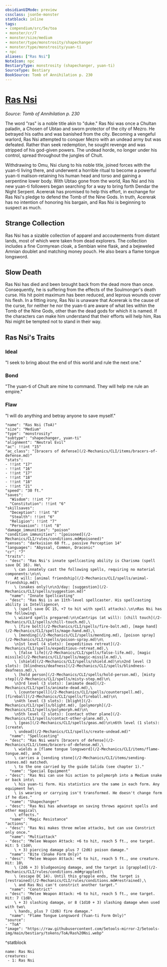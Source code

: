 ```yaml
---
obsidianUIMode: preview
cssclass: json5e-monster
statblock: inline
tags:
- compendium/src/5e/toa
- monster/cr/7
- monster/size/medium
- monster/type/monstrosity/shapechanger
- monster/type/monstrosity/yuan-ti
- npc
aliases: ["Ras Nsi"]
NoteIcon: npc
BestiaryType: monstrosity (shapechanger, yuan-ti)
SourceType: Bestiary
BookSource: Tomb of Annihilation p. 230
---
```

# [Ras Nsi](2-Mechanics/CLI/bestiary/npc/ras-nsi-toa.md)
*Source: Tomb of Annihilation p. 230*  

The word "ras" is a noble title akin to "duke." Ras Nsi was once a Chultan paladin, a Chosen of Ubtao and sworn protector of the city of Mezro. He betrayed his oaths and was banished from the city. Becoming a vengeful warlord, Ras Nsi attempted to conquer Mezro with an undead army but was defeated. Rather than seek redemption, he sought revenge and was stripped of his god-given powers. The undead horde, no longer under his control, spread throughout the jungles of Chult.

Withdrawing to Omu, Nsi clung to his noble title, joined forces with the yuan-ti living there, and underwent a horrible ritual to become a powerful yuan-ti malison-retaining his human head and torso and gaining a serpentine lower body. With Ubtao gone from the world, Ras Nsi and his new yuan-ti followers began searching for a way to bring forth Dendar the Night Serpent. Acererak has promised to help this effort, in exchange for Ras Nsi's pledge to defend the Tomb of the Nine Gods. In truth, Acererak has no intention of honoring his bargain, and Ras Nsi is beginning to suspect as much.

## Strange Collection

Ras Nsi has a sizable collection of apparel and accouterments from distant lands, most of which were taken from dead explorers. The collection includes a fine Cormyrean cloak, a Sembian wine flask, and a bejeweled Amnian doublet and matching money pouch. He also bears a flame tongue longsword.

## Slow Death

Ras Nsi has died and been brought back from the dead more than once. Consequently, he is suffering from the effects of the Soulmonger's death curse. His hit point maximum has been reduced, and leprous wounds cover his flesh. In a fitting irony, Ras Nsi is unaware that Acererak is the cause of the curse, for neither he nor the yuan-ti are aware of what lies within the Tomb of the Nine Gods, other than the dead gods for which it is named. If the characters can make him understand that their efforts will help him, Ras Nsi might be tempted not to stand in their way.

## Ras Nsi's Traits

### Ideal

"I seek to bring about the end of this world and rule the next one."

### Bond

"The yuan-ti of Chult are mine to command. They will help me rule an empire."

### Flaw

"I will do anything and betray anyone to save myself."

```statblock
"name": "Ras Nsi (ToA)"
"size": "Medium"
"type": "monstrosity"
"subtype": "shapechanger, yuan-ti"
"alignment": "Neutral Evil"
"ac": !!int "15"
"ac_class": "[bracers of defense](/2-Mechanics/CLI/items/bracers-of-defense.md)"
"stats":
- !!int "17"
- !!int "16"
- !!int "17"
- !!int "18"
- !!int "18"
- !!int "21"
"speed": "30 ft."
"saves":
  "Wisdom": !!int "7"
  "Constitution": !!int "6"
"skillsaves":
  "Deception": !!int "8"
  "Stealth": !!int "6"
  "Religion": !!int "7"
  "Persuasion": !!int "8"
"damage_immunities": "poison"
"condition_immunities": "[poisoned](/2-Mechanics/CLI/rules/conditions.md#poisoned)"
"senses": "darkvision 60 ft., passive Perception 14"
"languages": "Abyssal, Common, Draconic"
"cr": "7"
"traits":
- "desc": "Ras Nsi's innate spellcasting ability is Charisma (spell save DC 16). He\
    \ can innately cast the following spells, requiring no material components:\n\n\
    At will: [animal friendship](/2-Mechanics/CLI/spells/animal-friendship.md)\
    \ (snakes only)\n\n3/day: [suggestion](/2-Mechanics/CLI/spells/suggestion.md)"
  "name": "Innate Spellcasting"
- "desc": "Ras Nsi is an 11th-level spellcaster. His spellcasting ability is Intelligence\
    \ (spell save DC 15, +7 to hit with spell attacks).\n\nRas Nsi has the following\
    \ wizard spells prepared:\n\nCantrips (at will): [chill touch](/2-Mechanics/CLI/spells/chill-touch.md),\
    \ [fire bolt](/2-Mechanics/CLI/spells/fire-bolt.md), [mage hand](/2-Mechanics/CLI/spells/mage-hand.md),\
    \ [mending](/2-Mechanics/CLI/spells/mending.md), [poison spray](/2-Mechanics/CLI/spells/poison-spray.md)\n\
    \n1st level (4 slots): [expeditious retreat](/2-Mechanics/CLI/spells/expeditious-retreat.md),\
    \ [false life](/2-Mechanics/CLI/spells/false-life.md), [magic missile](/2-Mechanics/CLI/spells/magic-missile.md),\
    \ [shield](/2-Mechanics/CLI/spells/shield.md)\n\n2nd level (3 slots): [blindness/deafness](/2-Mechanics/CLI/spells/blindness-deafness.md),\
    \ [hold person](/2-Mechanics/CLI/spells/hold-person.md), [misty step](/2-Mechanics/CLI/spells/misty-step.md)\n\
    \n3rd level (3 slots): [animate dead](/2-Mechanics/CLI/spells/animate-dead.md),\
    \ [counterspell](/2-Mechanics/CLI/spells/counterspell.md), [fireball](/2-Mechanics/CLI/spells/fireball.md)\n\
    \n4th level (3 slots): [blight](/2-Mechanics/CLI/spells/blight.md), [polymorph](/2-Mechanics/CLI/spells/polymorph.md)\n\
    \n5th level (2 slots): [contact other plane](/2-Mechanics/CLI/spells/contact-other-plane.md),\
    \ [geas](/2-Mechanics/CLI/spells/geas.md)\n\n6th level (1 slots): [create\
    \ undead](/2-Mechanics/CLI/spells/create-undead.md)"
  "name": "Spellcasting"
- "desc": "Ras Nsi wears [bracers of defense](/2-Mechanics/CLI/items/bracers-of-defense.md),\
    \ wields a [flame tongue longsword](/2-Mechanics/CLI/items/flame-tongue.md), and\
    \ carries a [sending stone](/2-Mechanics/CLI/items/sending-stones.md) matched\
    \ to the one carried by the guide Salida (see chapter 1)."
  "name": "Special Equipment"
- "desc": "Ras Nsi can use his action to polymorph into a Medium snake or back into\
    \ his yuan-ti form. His statistics are the same in each form. Any equipment he\
    \ is wearing or carrying isn't transformed. He doesn't change form if he dies."
  "name": "Shapechanger"
- "desc": "Ras Nsi has advantage on saving throws against spells and other magical\
    \ effects."
  "name": "Magic Resistance"
"actions":
- "desc": "Ras Nsi makes three melee attacks, but can use Constrict only once."
  "name": "Multiattack"
- "desc": "Melee Weapon Attack: +6 to hit, reach 5 ft., one target. Hit: 5 (1d4\
    \ + 3) piercing damage plus 7 (2d6) poison damage."
  "name": "Bite (Snake Form Only)"
- "desc": "Melee Weapon Attack: +6 to hit, reach 5 ft., one creature. Hit: 10\
    \ (2d6 + 3) bludgeoning damage, and the target is [grappled](/2-Mechanics/CLI/rules/conditions.md#grappled)\
    \ (escape DC 14). Until this grapple ends, the target is [restrained](/2-Mechanics/CLI/rules/conditions.md#restrained),\
    \ and Ras Nsi can't constrict another target."
  "name": "Constrict"
- "desc": "Melee Weapon Attack: +6 to hit, reach 5 ft., one target. Hit: 7 (1d8\
    \ + 3) slashing damage, or 8 (1d10 + 3) slashing damage when used with two\
    \ hands, plus 7 (2d6) fire damage."
  "name": "Flame Tongue Longsword (Yuan-ti Form Only)"
"source":
- "ToA"
"image": "https://raw.githubusercontent.com/5etools-mirror-2/5etools-img/main/bestiary/tokens/ToA/Ras%20Nsi.webp"
```
^statblock

```encounter-table
name: Ras Nsi
creatures:
 - 1: Ras Nsi
```